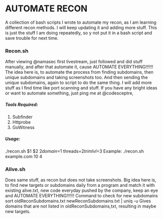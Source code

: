 # AUTOMATE RECON
A collection of bash scripts I wrote to automate my recon, as I am learning different recon methods. I will keep updating it and adding more stuff. This is just the stuff I am doing repeatedly, so y not put it in a bash script and save trouble for next time. 

### Recon.sh
After viewing @namasec first livestream, just followed and did stuff manually, and after that automate it, cause 
AUTOMATE EVERYTHING!!!!!!
The idea here is, to automate the process from finding subdomains, then unique subdomains and taking screenshots too.
And then sending the unique subdomains, again to script to do the same thing. 
I will add more stuff as I find time like port scanning and stuff.
If you have any bright ideas or want to automate something, just ping me at @codesceptre, 

##### Tools Required:
1. Subfinder
3. Httprobe
2. GoWitness

##### Usage:
./recon.sh $1 $2 $2
domain=$1 threads=$2 trimlvl=$3
Example: ./recon.sh example.com 10 4

### Alive.sh
Does same stuff, as recon but does not take screenshots.
Big idea here is, to find new targets or subdomains daily from a program and match it with existing alive.txt, new code everyday pushed by the company, keep an eye and AUTOMATE EVERYTHING!!!!!!
Command to check for new subdomains
sort oldReconSubdomains.txt newReconSubdomains.txt | uniq -u 
Gives domains that are not listed in oldReconSubdomains,txt, resulting in maybe new targets.
